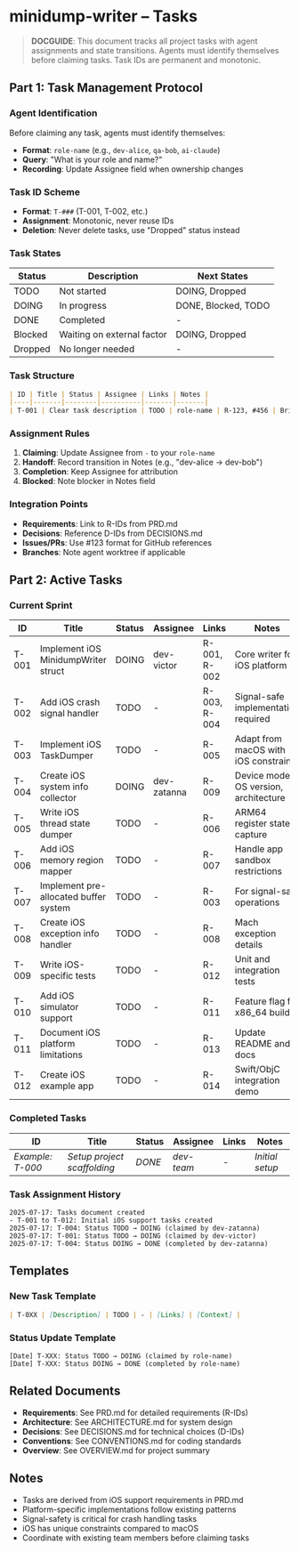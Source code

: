# minidump-writer – Tasks

> **DOCGUIDE**: This document tracks all project tasks with agent assignments and state transitions. Agents must identify themselves before claiming tasks. Task IDs are permanent and monotonic.

## Part 1: Task Management Protocol

### Agent Identification

Before claiming any task, agents must identify themselves:
- **Format**: `role-name` (e.g., `dev-alice`, `qa-bob`, `ai-claude`)
- **Query**: "What is your role and name?"
- **Recording**: Update Assignee field when ownership changes

### Task ID Scheme

- **Format**: `T-###` (T-001, T-002, etc.)
- **Assignment**: Monotonic, never reuse IDs
- **Deletion**: Never delete tasks, use "Dropped" status instead

### Task States

| Status | Description | Next States |
|--------|-------------|-------------|
| TODO | Not started | DOING, Dropped |
| DOING | In progress | DONE, Blocked, TODO |
| DONE | Completed | - |
| Blocked | Waiting on external factor | DOING, Dropped |
| Dropped | No longer needed | - |

### Task Structure

```markdown
| ID | Title | Status | Assignee | Links | Notes |
|----|-------|--------|----------|-------|-------|
| T-001 | Clear task description | TODO | role-name | R-123, #456 | Brief context |
```

### Assignment Rules

1. **Claiming**: Update Assignee from `-` to your `role-name`
2. **Handoff**: Record transition in Notes (e.g., "dev-alice → dev-bob")
3. **Completion**: Keep Assignee for attribution
4. **Blocked**: Note blocker in Notes field

### Integration Points

- **Requirements**: Link to R-IDs from PRD.md
- **Decisions**: Reference D-IDs from DECISIONS.md
- **Issues/PRs**: Use #123 format for GitHub references
- **Branches**: Note agent worktree if applicable

## Part 2: Active Tasks

### Current Sprint

| ID | Title | Status | Assignee | Links | Notes |
|----|-------|--------|----------|-------|-------|
| T-001 | Implement iOS MinidumpWriter struct | DOING | dev-victor | R-001, R-002 | Core writer for iOS platform |
| T-002 | Add iOS crash signal handler | TODO | - | R-003, R-004 | Signal-safe implementation required |
| T-003 | Implement iOS TaskDumper | TODO | - | R-005 | Adapt from macOS with iOS constraints |
| T-004 | Create iOS system info collector | DOING | dev-zatanna | R-009 | Device model, OS version, architecture |
| T-005 | Write iOS thread state dumper | TODO | - | R-006 | ARM64 register state capture |
| T-006 | Add iOS memory region mapper | TODO | - | R-007 | Handle app sandbox restrictions |
| T-007 | Implement pre-allocated buffer system | TODO | - | R-003 | For signal-safe operations |
| T-008 | Create iOS exception info handler | TODO | - | R-008 | Mach exception details |
| T-009 | Write iOS-specific tests | TODO | - | R-012 | Unit and integration tests |
| T-010 | Add iOS simulator support | TODO | - | R-011 | Feature flag for x86_64 builds |
| T-011 | Document iOS platform limitations | TODO | - | R-013 | Update README and docs |
| T-012 | Create iOS example app | TODO | - | R-014 | Swift/ObjC integration demo |

### Completed Tasks

| ID | Title | Status | Assignee | Links | Notes |
|----|-------|--------|----------|-------|-------|
| _Example: T-000_ | _Setup project scaffolding_ | _DONE_ | _dev-team_ | _-_ | _Initial setup_ |

### Task Assignment History

```
2025-07-17: Tasks document created
- T-001 to T-012: Initial iOS support tasks created
2025-07-17: T-004: Status TODO → DOING (claimed by dev-zatanna)
2025-07-17: T-001: Status TODO → DOING (claimed by dev-victor)
2025-07-17: T-004: Status DOING → DONE (completed by dev-zatanna)
```

## Templates

### New Task Template

```markdown
| T-0XX | [Description] | TODO | - | [Links] | [Context] |
```

### Status Update Template

```
[Date] T-XXX: Status TODO → DOING (claimed by role-name)
[Date] T-XXX: Status DOING → DONE (completed by role-name)
```

## Related Documents

- **Requirements**: See PRD.md for detailed requirements (R-IDs)
- **Architecture**: See ARCHITECTURE.md for system design
- **Decisions**: See DECISIONS.md for technical choices (D-IDs)
- **Conventions**: See CONVENTIONS.md for coding standards
- **Overview**: See OVERVIEW.md for project summary

## Notes

- Tasks are derived from iOS support requirements in PRD.md
- Platform-specific implementations follow existing patterns
- Signal-safety is critical for crash handling tasks
- iOS has unique constraints compared to macOS
- Coordinate with existing team members before claiming tasks